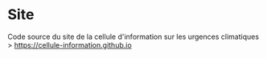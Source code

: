 # Site
Code source du site de la cellule d'information sur les urgences climatiques > https://cellule-information.github.io
